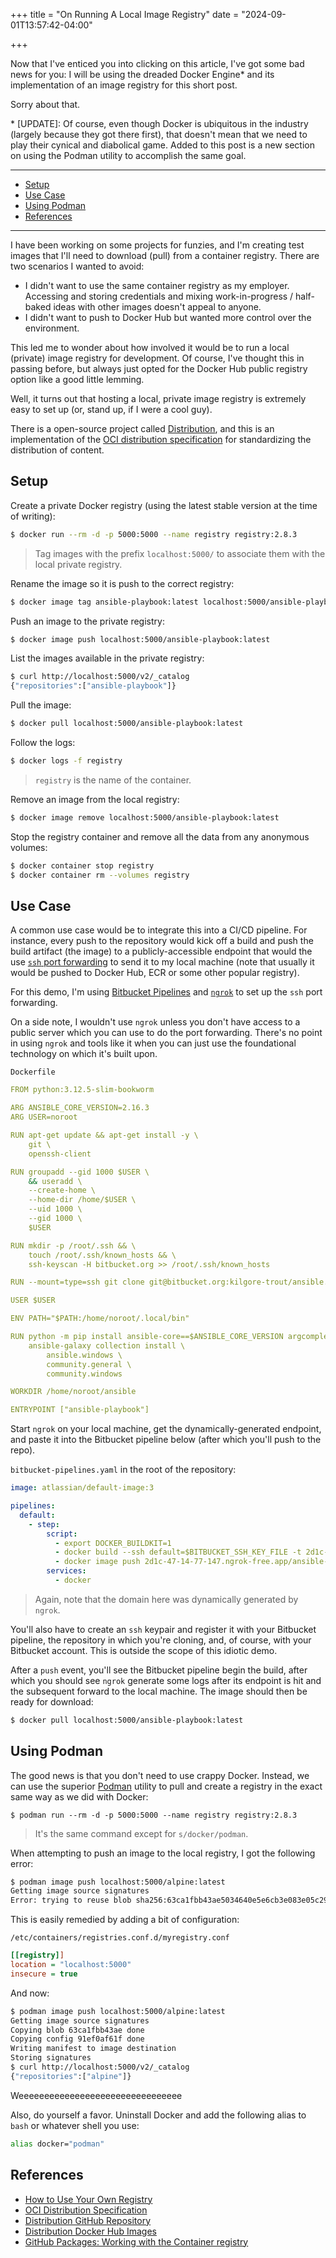 +++
title = "On Running A Local Image Registry"
date = "2024-09-01T13:57:42-04:00"

+++

Now that I've enticed you into clicking on this article, I've got some bad news for you: I will be using the dreaded Docker Engine* and its implementation of an image registry for this short post.

Sorry about that.

\* [UPDATE]: Of course, even though Docker is ubiquitous in the industry (largely because they got there first), that doesn't mean that we need to play their cynical and diabolical game.  Added to this post is a new section on using the Podman utility to accomplish the same goal.

---

- [Setup](#setup)
- [Use Case](#use-case)
- [Using Podman](#using-podman)
- [References](#references)

---

I have been working on some projects for funzies, and I'm creating test images that I'll need to download (pull) from a container registry.  There are two scenarios I wanted to avoid:

- I didn't want to use the same container registry as my employer.  Accessing and storing credentials and mixing work-in-progress / half-baked ideas with other images doesn't appeal to anyone.
- I didn't want to push to Docker Hub but wanted more control over the environment.

This led me to wonder about how involved it would be to run a local (private) image registry for development.  Of course, I've thought this in passing before, but always just opted for the Docker Hub public registry option like a good little lemming.

Well, it turns out that hosting a local, private image registry is extremely easy to set up (or, stand up, if I were a cool guy).

There is a open-source project called [Distribution], and this is an implementation of the [OCI distribution specification] for standardizing the distribution of content.

## Setup

Create a private Docker registry (using the latest stable version at the time of writing):

```bash
$ docker run --rm -d -p 5000:5000 --name registry registry:2.8.3
```

> Tag images with the prefix `localhost:5000/` to associate them with the local private registry.

Rename the image so it is push to the correct registry:

```bash
$ docker image tag ansible-playbook:latest localhost:5000/ansible-playbook:latest
```

Push an image to the private registry:

```bash
$ docker image push localhost:5000/ansible-playbook:latest
```

List the images available in the private registry:

```bash
$ curl http://localhost:5000/v2/_catalog
{"repositories":["ansible-playbook"]}
```

Pull the image:

```bash
$ docker pull localhost:5000/ansible-playbook:latest
```

Follow the logs:

```bash
$ docker logs -f registry
```

> `registry` is the name of the container.

Remove an image from the local registry:

```bash
$ docker image remove localhost:5000/ansible-playbook:latest
```

Stop the registry container and remove all the data from any anonymous volumes:

```bash
$ docker container stop registry
$ docker container rm --volumes registry
```

## Use Case

A common use case would be to integrate this into a CI/CD pipeline.  For instance, every push to the repository would kick off a build and push the build artifact (the image) to a publicly-accessible endpoint that would the use [`ssh` port forwarding] to send it to my local machine (note that usually it would be pushed to Docker Hub, ECR or some other popular registry).

For this demo, I'm using [Bitbucket Pipelines] and [`ngrok`] to set up the `ssh` port forwarding.

On a side note, I wouldn't use `ngrok` unless you don't have access to a public server which you can use to do the port forwarding.  There's no point in using `ngrok` and tools like it when you can just use the foundational technology on which it's built upon.

`Dockerfile`

```yaml
FROM python:3.12.5-slim-bookworm

ARG ANSIBLE_CORE_VERSION=2.16.3
ARG USER=noroot

RUN apt-get update && apt-get install -y \
    git \
    openssh-client

RUN groupadd --gid 1000 $USER \
    && useradd \
    --create-home \
    --home-dir /home/$USER \
    --uid 1000 \
    --gid 1000 \
    $USER

RUN mkdir -p /root/.ssh && \
    touch /root/.ssh/known_hosts && \
    ssh-keyscan -H bitbucket.org >> /root/.ssh/known_hosts

RUN --mount=type=ssh git clone git@bitbucket.org:kilgore-trout/ansible.git /home/$USER/ansible

USER $USER

ENV PATH="$PATH:/home/noroot/.local/bin"

RUN python -m pip install ansible-core==$ANSIBLE_CORE_VERSION argcomplete boto3 pywinrm && \
    ansible-galaxy collection install \
        ansible.windows \
        community.general \
        community.windows

WORKDIR /home/noroot/ansible

ENTRYPOINT ["ansible-playbook"]
```

Start `ngrok` on your local machine, get the dynamically-generated endpoint, and paste it into the Bitbucket pipeline below (after which you'll push to the repo).

`bitbucket-pipelines.yaml` in the root of the repository:

```yaml
image: atlassian/default-image:3

pipelines:
  default:
    - step:
        script:
          - export DOCKER_BUILDKIT=1
          - docker build --ssh default=$BITBUCKET_SSH_KEY_FILE -t 2d1c-47-14-77-147.ngrok-free.app/ansible-playbook .
          - docker image push 2d1c-47-14-77-147.ngrok-free.app/ansible-playbook
        services:
          - docker

```

> Again, note that the domain here was dynamically generated by `ngrok`.

You'll also have to create an `ssh` keypair and register it with your Bitbucket pipeline, the repository in which you're cloning, and, of course, with your Bitbucket account.  This is outside the scope of this idiotic demo.

After a `push` event, you'll see the Bitbucket pipeline begin the build, after which you should see `ngrok` generate some logs after its endpoint is hit and the subsequent forward to the local machine.  The image should then be ready for download:

```bash
$ docker pull localhost:5000/ansible-playbook:latest
```

## Using Podman

The good news is that you don't need to use crappy Docker.  Instead, we can use the superior [Podman] utility to pull and create a registry in the exact same way as we did with Docker:

```
$ podman run --rm -d -p 5000:5000 --name registry registry:2.8.3
```

> It's the same command except for `s/docker/podman`.

When attempting to push an image to the local registry, I got the following error:

```bash
$ podman image push localhost:5000/alpine:latest
Getting image source signatures
Error: trying to reuse blob sha256:63ca1fbb43ae5034640e5e6cb3e083e05c290072c5366fcaa9d62435a4cced85 at destination: pinging container registry localhost:5000: Get "https://localhost:5000/v2/": http: server gave HTTP response to HTTPS client
```

This is easily remedied by adding a bit of configuration:

`/etc/containers/registries.conf.d/myregistry.conf`

```ini
[[registry]]
location = "localhost:5000"
insecure = true
```

And now:

```bash
$ podman image push localhost:5000/alpine:latest
Getting image source signatures
Copying blob 63ca1fbb43ae done
Copying config 91ef0af61f done
Writing manifest to image destination
Storing signatures
$ curl http://localhost:5000/v2/_catalog
{"repositories":["alpine"]}
```

Weeeeeeeeeeeeeeeeeeeeeeeeeeeeeeee

Also, do yourself a favor.  Uninstall Docker and add the following alias to `bash` or whatever shell you use:

```bash
alias docker="podman"
```

## References

- [How to Use Your Own Registry](https://www.docker.com/blog/how-to-use-your-own-registry-2/)
- [OCI Distribution Specification](https://github.com/opencontainers/distribution-spec)
- [Distribution GitHub Repository](https://github.com/distribution/distribution)
- [Distribution Docker Hub Images](https://hub.docker.com/_/registry)
- [GitHub Packages: Working with the Container registry](https://docs.github.com/en/packages/working-with-a-github-packages-registry/working-with-the-container-registry)

[Distribution]: https://github.com/distribution/distribution
[Distribution Registry]: https://distribution.github.io/distribution/
[OCI distribution specification]: https://github.com/opencontainers/distribution-spec
[`ssh` port forwarding]: /2018/08/24/on-ssh-port-forwarding/
[Bitbucket Pipelines]: https://support.atlassian.com/bitbucket-cloud/docs/get-started-with-bitbucket-pipelines/
[`ngrok`]: https://ngrok.com/
[Podman]: https://podman.io/

<!--
```bash
$ DOCKER_BUILDKIT=1 docker build --ssh default=$SSH_AUTH_SOCK -t localhost:5000/ansible-playbook .
$ docker run --rm localhost:5000/ansible-playbook -i inventory/infratest1_verisource_useast1.yml playbooks/iis_fileserver_atlas/main.yml
$ docker run --rm localhost:5000/ansible-playbook -i inventory/infratest1_verisource_useast1.yml playbooks/scheduled_tasks/export_scheduled_tasks.yml
# https://support.atlassian.com/bitbucket-cloud/docs/run-docker-commands-in-bitbucket-pipelines/
# https://community.atlassian.com/t5/Bitbucket-questions/Using-docker-compose-build-ssh-with-BuildKit-when-mount-type-ssh/qaq-p/2343556
```
-->

